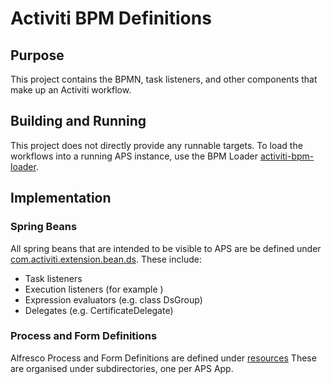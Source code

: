 # Activiti BPM Definitions

## Purpose

This project contains the BPMN, task listeners, and other components that make up an Activiti workflow.

## Building and Running

This project does not directly provide any runnable targets.
To load the workflows into a running APS instance, use the BPM Loader 
[activiti-bpm-loader](../activiti-bpm-loader/README.md).

##  Implementation

### Spring Beans

All spring beans that are intended to be visible to APS are be defined under
[com.activiti.extension.bean.ds](./src/main/java/com/activiti/extension/bean/ds).
These include:
- Task listeners
- Execution listeners (for example )
- Expression evaluators (e.g. class DsGroup)
- Delegates (e.g. CertificateDelegate)

### Process and Form Definitions

Alfresco Process and Form Definitions are defined under
[resources](./src/main/resources/scot/disclosure/activitibpm/app)
These are organised under subdirectories, one per APS App.


